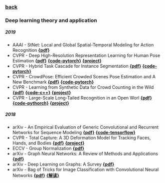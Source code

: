 ### [back](README.md)

### Deep learning theory and application
##### 2019
- AAAI - StNet: Local and Global Spatial-Temporal Modeling for Action Recognition [**{pdf}**](http://mcg.nju.edu.cn/publication/2019/aaai2019_wlm.pdf)
- CVPR - Deep High-Resolution Representation Learning for Human Pose Estimation [**{pdf}**](http://cn.arxiv.org/pdf/1902.09212.pdf) [**{code-pytorch}**](https://github.com/leoxiaobin/deep-high-resolution-net.pytorch) [**{project}**](https://jingdongwang2017.github.io/Projects/HRNet/PoseEstimation.html)
- CVPR - Hybrid Task Cascade for Instance Segmentation [**{pdf}**](https://arxiv.org/pdf/1901.07518.pdf) [**{code-pytorch}**](https://github.com/open-mmlab/mmdetection)
- CVPR - CrowdPose: Efficient Crowded Scenes Pose Estimation and A New Benchmark  [**{pdf}**](https://arxiv.org/pdf/1811.10092.pdf) [**{code-pytorch}**](https://github.com/MVIG-SJTU/AlphaPose)
- CVPR - Learning from Synthetic Data for Crowd Counting in the Wild [**{pdf}**](https://arxiv.org/pdf/1903.03303.pdf) [**{code-c++}**](https://github.com/gjy3035/GCC-CL) [**{project}**](https://gjy3035.github.io/GCC-CL/)
- CVPR - Large-Scale Long-Tailed Recognition in an Open Worl [**{pdf}**](https://arxiv.org/pdf/1904.05160.pdf) [**{code-pythorch}**](https://github.com/zhmiao/OpenLongTailRecognition-OLTR) [**{project}**](https://liuziwei7.github.io/projects/LongTail.html)

##### 2018
- arXiv - An Empirical Evaluation of Generic Convolutional and Recurrent Networks for Sequence Modeling [**{pdf}**](https://arxiv.org/pdf/1803.01271.pdf) [**{code-tensorflow}**](https://github.com/locuslab/TCN)
- CVPR - Total Capture: A 3D Deformation Model for Tracking Faces, Hands, and Bodies [**{pdf}**](http://openaccess.thecvf.com/content_cvpr_2018/papers/Joo_Total_Capture_A_CVPR_2018_paper.pdf)  [**{project}**](http://www.cs.cmu.edu/~hanbyulj/totalcapture/)
- ECCV - Group Normalization [**{pdf}**](https://arxiv.org/abs/1803.08494)
- arXiv - Graph Neural Networks: A Review of Methods and Applications [**{pdf}**](https://arxiv.org/pdf/1812.08434.pdf)
- arXiv - Deep Learning on Graphs: A Survey [**{pdf}**](https://arxiv.org/pdf/1812.04202v1.pdf)
- arXiv - Bag of Tricks for Image Classification with Convolutional Neural Networks [**{pdf}**](https://arxiv.org/abs/1812.01187) [**{解读}**](https://zhuanlan.zhihu.com/p/51870052)
